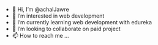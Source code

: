 - 👋 Hi, I’m @achalJawre
- 👀 I’m interested in web development
- 🌱 I’m currently learning web development with edureka 
- 💞️ I’m looking to collaborate on paid project 
- 📫 How to reach me ...

<!---
achalJawre/achalJawre is a ✨ special ✨ repository because its `README.md` (this file) appears on your GitHub profile.
You can click the Preview link to take a look at your changes.
--->
